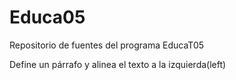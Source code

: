  #                                                         Educa05
Repositorio de fuentes del programa EducaT05
<P ALIGN=left>
Define un párrafo y alinea el texto a la izquierda(left)
